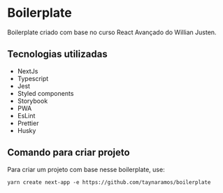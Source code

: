 # Boilerplate

Boilerplate criado com base no curso React Avançado do Willian Justen.

## Tecnologias utilizadas

- NextJs
- Typescript
- Jest
- Styled components
- Storybook
- PWA
- EsLint
- Prettier
- Husky

## Comando para criar projeto

Para criar um projeto com base nesse boilerplate, use:
```
yarn create next-app -e https://github.com/taynaramos/boilerplate
```
